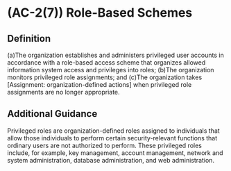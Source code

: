 
# (AC-2(7)) Role-Based Schemes

## Definition

(a)The organization establishes and administers privileged user accounts in accordance with a role-based access scheme that organizes allowed information system access and privileges into roles;
(b)The organization monitors privileged role assignments; and
(c)The organization takes [Assignment: organization-defined actions] when privileged role assignments are no longer appropriate.

## Additional Guidance

Privileged roles are organization-defined roles assigned to individuals that allow those individuals to perform certain security-relevant functions that ordinary users are not authorized to perform. These privileged roles include, for example, key management, account management, network and system administration, database administration, and web administration.
